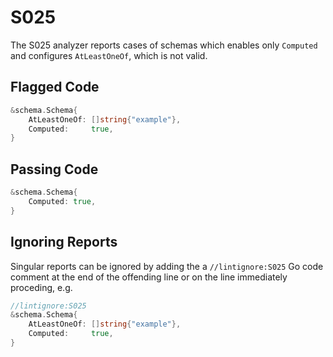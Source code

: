 # S025

The S025 analyzer reports cases of schemas which enables only `Computed`
and configures `AtLeastOneOf`, which is not valid.

## Flagged Code

```go
&schema.Schema{
    AtLeastOneOf: []string{"example"},
    Computed:     true,
}
```

## Passing Code

```go
&schema.Schema{
    Computed: true,
}
```

## Ignoring Reports

Singular reports can be ignored by adding the a `//lintignore:S025` Go code comment at the end of the offending line or on the line immediately proceding, e.g.

```go
//lintignore:S025
&schema.Schema{
    AtLeastOneOf: []string{"example"},
    Computed:     true,
}
```
